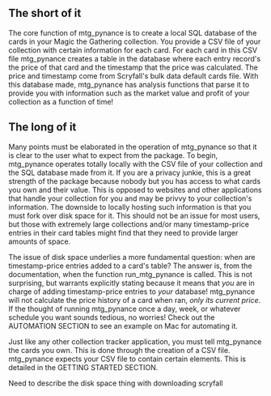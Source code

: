 ## The short of it 

The core function of mtg_pynance is to create a local SQL database of the cards in your Magic the Gathering collection. You provide a CSV file of your collection with certain information for each card. For each card in this CSV file mtg_pynance creates a table in the database where each entry record's the price of that card and the timestamp that the price was calculated. The price and timestamp come from Scryfall's bulk data default cards file. With this database made, mtg_pynance has analysis functions that parse it to provide you with information such as the market value and profit of your collection as a function of time!

## The long of it

Many points must be elaborated in the operation of mtg_pynance so that it is clear to the user what to expect from the package. To begin, mtg_pynance operates totally locally with the CSV file of your collection and the SQL database made from it. If you are a privacy junkie, this is a great strength of the package because nobody but you has access to what cards you own and their value. This is opposed to websites and other applications that handle your collection for you and may be privvy to your collection's information. The downside to locally hosting such information is that you must fork over disk space for it. This should not be an issue for most users, but those with extremely large collections and/or many timestamp-price entries in their card tables might find that they need to provide larger amounts of space.

The issue of disk space underlies a more fundamental question: when are timestamp-price entries added to a card's table? The answer is, from the documentation, when the function run_mtg_pynance is called. This is not surprising, but warrants explicitly stating because it means that *you* are in charge of adding timestamp-price entries to *your* database! mtg_pynance will not calculate the price history of a card when ran, *only its current price*. If the thought of running mtg_pynance once a day, week, or whatever schedule you want sounds tedious, no worries! Check out the AUTOMATION SECTION to see an example on Mac for automating it.

Just like any other collection tracker application, you must tell mtg_pynance the cards you own. This is done through the creation of a CSV file. mtg_pynance expects your CSV file to contain certain elements. This is detailed in the GETTING STARTED SECTION.

Need to describe the disk space thing with downloading scryfall

